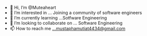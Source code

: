 - 👋 Hi, I’m @Muteaheart
- 👀 I’m interested in ... Joining a community of software engineers
- 🌱 I’m currently learning ...Sotfware Engineering
- 💞️ I’m looking to collaborate on ... Software Engineering
- 📫 How to reach me ...mustaphamutiat4434@gmail.com

<!---
Muteaheart/Muteaheart is a ✨ special ✨ repository because its `README.md` (this file) appears on your GitHub profile.
You can click the Preview link to take a look at your changes.
--->
